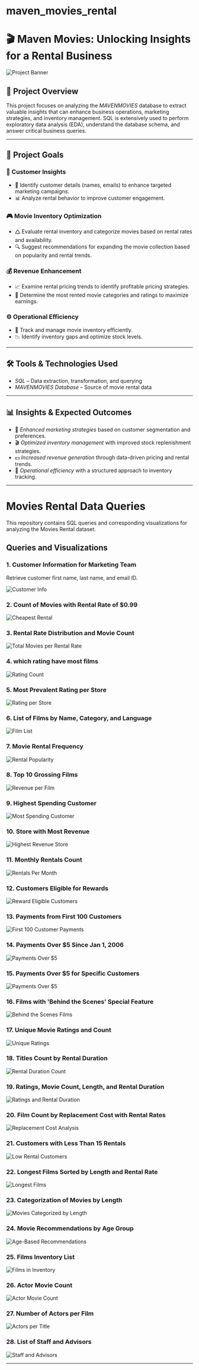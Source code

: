 # maven_movies_rental
# 🎬 Maven Movies: Unlocking Insights for a Rental Business

![Project Banner](https://github.com/sumitgaikwad01/maven_movies_rental/blob/main/code_output/bannr.png)

## 📌 Project Overview
This project focuses on analyzing the *MAVENMOVIES* database to extract valuable insights that can enhance business operations, marketing strategies, and inventory management. SQL is extensively used to perform exploratory data analysis (EDA), understand the database schema, and answer critical business queries.


---

## 🎯 Project Goals

### 🛒 Customer Insights

- 📌 Identify customer details (names, emails) to enhance targeted marketing campaigns.
- 📊 Analyze rental behavior to improve customer engagement.

### 🎮 Movie Inventory Optimization

- 🛆 Evaluate rental inventory and categorize movies based on rental rates and availability.
- 🔍 Suggest recommendations for expanding the movie collection based on popularity and rental trends.

### 💰 Revenue Enhancement

- 📈 Examine rental pricing trends to identify profitable pricing strategies.
- 🎥 Determine the most rented movie categories and ratings to maximize earnings.

### ⚙️ Operational Efficiency

- 📌 Track and manage movie inventory efficiently.
- 📉 Identify inventory gaps and optimize stock levels.

---

## 🛠️ Tools & Technologies Used
- *SQL* – Data extraction, transformation, and querying
- *MAVENMOVIES Database* – Source of movie rental data

---

## 📊 Insights & Expected Outcomes
- 📢 *Enhanced marketing strategies* based on customer segmentation and preferences.
- 🎬 *Optimized inventory management* with improved stock replenishment strategies.
- 💵 *Increased revenue generation* through data-driven pricing and rental trends.
- 📌 *Operational efficiency* with a structured approach to inventory tracking.

---

# Movies Rental Data Queries

This repository contains SQL queries and corresponding visualizations for analyzing the Movies Rental dataset.

## Queries and Visualizations

### 1. Customer Information for Marketing Team
Retrieve customer first name, last name, and email ID.

![Customer Info](https://github.com/sumitgaikwad01/maven_movies_rental/blob/main/code_output/first_lastname_cust.png)

### 2. Count of Movies with Rental Rate of $0.99
![Cheapest Rental](https://github.com/sumitgaikwad01/maven_movies_rental/blob/main/code_output/movies_with_rentalrate_0.99.png)

### 3. Rental Rate Distribution and Movie Count
![Total Movies per Rental Rate](https://github.com/sumitgaikwad01/maven_movies_rental/blob/main/code_output/count_of_moviein_each_price.png)

### 4. which rating have most films
![Rating Count](https://github.com/sumitgaikwad01/maven_movies_rental/blob/main/code_output/rating_with_mostmovies.png)

### 5. Most Prevalent Rating per Store
![Rating per Store](https://github.com/sumitgaikwad01/maven_movies_rental/blob/main/code_output/most_prevlant_rating_eachstore.png)

### 6. List of Films by Name, Category, and Language
![Film List](https://github.com/sumitgaikwad01/maven_movies_rental/blob/main/code_output/film_name_catag_lang.png)

### 7. Movie Rental Frequency
![Rental Popularity](https://github.com/sumitgaikwad01/maven_movies_rental/blob/main/code_output/8.png)

### 8. Top 10 Grossing Films
![Revenue per Film](https://github.com/sumitgaikwad01/maven_movies_rental/blob/main/code_output/9.png)

### 9. Highest Spending Customer
![Most Spending Customer](https://github.com/sumitgaikwad01/maven_movies_rental/blob/main/code_output/mostspending.png)

### 10. Store with Most Revenue
![Highest Revenue Store](https://github.com/sumitgaikwad01/maven_movies_rental/blob/main/code_output/10.png)

### 11. Monthly Rentals Count
![Rentals Per Month](https://github.com/sumitgaikwad01/maven_movies_rental/blob/main/code_output/rental_eachmonth.png)

### 12. Customers Eligible for Rewards
![Reward Eligible Customers](https://github.com/sumitgaikwad01/maven_movies_rental/blob/main/code_output/11.png)

### 13. Payments from First 100 Customers
![First 100 Customer Payments](https://github.com/sumitgaikwad01/maven_movies_rental/blob/main/code_output/11.png)

### 14. Payments Over $5 Since Jan 1, 2006
![Payments Over $5](https://github.com/sumitgaikwad01/maven_movies_rental/blob/main/code_output/12.png)

### 15. Payments Over $5 for Specific Customers
![Payments Over $5](https://github.com/sumitgaikwad01/maven_movies_rental/blob/main/code_output/13.png)

### 16. Films with 'Behind the Scenes' Special Feature
![Behind the Scenes Films](https://github.com/sumitgaikwad01/maven_movies_rental/blob/main/code_output/14.png)

### 17. Unique Movie Ratings and Count
![Unique Ratings](https://github.com/sumitgaikwad01/maven_movies_rental/blob/main/code_output/15.png)

### 18. Titles Count by Rental Duration
![Rental Duration Count](https://github.com/sumitgaikwad01/maven_movies_rental/blob/main/code_output/16.png)
### 19. Ratings, Movie Count, Length, and Rental Duration
![Ratings and Rental Duration](https://github.com/sumitgaikwad01/maven_movies_rental/blob/main/code_output/17.png)

### 20. Film Count by Replacement Cost with Rental Rates
![Replacement Cost Analysis](https://github.com/sumitgaikwad01/maven_movies_rental/blob/main/code_output/18.png)

### 21. Customers with Less Than 15 Rentals
![Low Rental Customers](https://github.com/sumitgaikwad01/maven_movies_rental/blob/main/code_output/19.png)
### 22. Longest Films Sorted by Length and Rental Rate
![Longest Films](https://github.com/sumitgaikwad01/maven_movies_rental/blob/main/code_output/20.png)
### 23. Categorization of Movies by Length
![Movies Categorized by Length](https://github.com/sumitgaikwad01/maven_movies_rental/blob/main/code_output/21.png)

### 24. Movie Recommendations by Age Group
![Age-Based Recommendations](https://github.com/sumitgaikwad01/maven_movies_rental/blob/main/code_output/22.png)

### 25. Films Inventory List
![Films in Inventory](https://github.com/sumitgaikwad01/maven_movies_rental/blob/main/code_output/24.png)

### 26. Actor Movie Count
![Actor Movie Count](https://github.com/sumitgaikwad01/maven_movies_rental/blob/main/code_output/25.png)

### 27. Number of Actors per Film
![Actors per Title](https://github.com/sumitgaikwad01/maven_movies_rental/blob/main/code_output/27.png)

### 28. List of Staff and Advisors
![Staff and Advisors](https://github.com/sumitgaikwad01/maven_movies_rental/blob/main/code_output/29.png)

---
